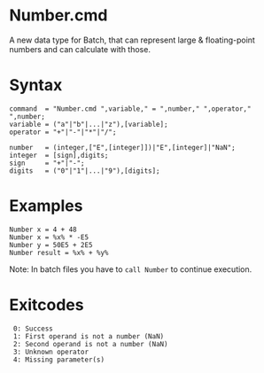 # Number.cmd
A new data type for Batch, that can represent large & floating-point numbers and can calculate with those.

# Syntax
```
command  = "Number.cmd ",variable," = ",number," ",operator," ",number;
variable = ("a"|"b"|...|"z"),[variable];
operator = "+"|"-"|"*"|"/";

number   = (integer,["E",[integer]])|"E",[integer]|"NaN";
integer  = [sign],digits;
sign     = "+"|"-";
digits   = ("0"|"1"|...|"9"),[digits];
```

# Examples
```
Number x = 4 + 48
Number x = %x% * -E5
Number y = 50E5 + 2E5
Number result = %x% + %y%
```
Note: In batch files you have to `call Number` to continue execution.

# Exitcodes
```
 0: Success
 1: First operand is not a number (NaN)
 2: Second operand is not a number (NaN)
 3: Unknown operator
 4: Missing parameter(s)
```

